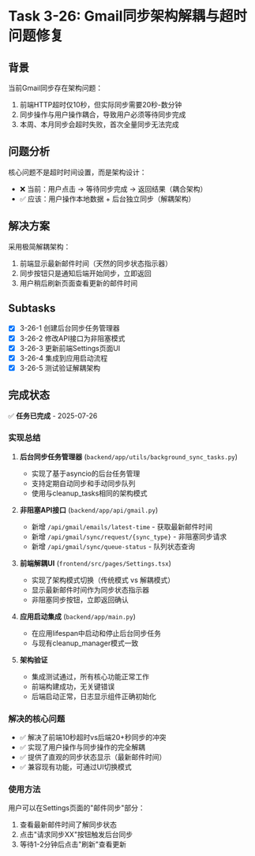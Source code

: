 # Task 3-26: Gmail同步架构解耦与超时问题修复

## 背景

当前Gmail同步存在架构问题：
1. 前端HTTP超时仅10秒，但实际同步需要20秒-数分钟
2. 同步操作与用户操作耦合，导致用户必须等待同步完成
3. 本周、本月同步会超时失败，首次全量同步无法完成

## 问题分析

核心问题不是超时时间设置，而是架构设计：
- ❌ 当前：用户点击 → 等待同步完成 → 返回结果（耦合架构）
- ✅ 应该：用户操作本地数据 + 后台独立同步（解耦架构）

## 解决方案

采用极简解耦架构：
1. 前端显示最新邮件时间（天然的同步状态指示器）
2. 同步按钮只是通知后端开始同步，立即返回
3. 用户稍后刷新页面查看更新的邮件时间

## Subtasks

- [x] 3-26-1 创建后台同步任务管理器
- [x] 3-26-2 修改API接口为非阻塞模式  
- [x] 3-26-3 更新前端Settings页面UI
- [x] 3-26-4 集成到应用启动流程
- [x] 3-26-5 测试验证解耦架构

## 完成状态

✅ **任务已完成** - 2025-07-26

### 实现总结

1. **后台同步任务管理器** (`backend/app/utils/background_sync_tasks.py`)
   - 实现了基于asyncio的后台任务管理
   - 支持定期自动同步和手动同步队列
   - 使用与cleanup_tasks相同的架构模式

2. **非阻塞API接口** (`backend/app/api/gmail.py`)
   - 新增 `/api/gmail/emails/latest-time` - 获取最新邮件时间
   - 新增 `/api/gmail/sync/request/{sync_type}` - 非阻塞同步请求
   - 新增 `/api/gmail/sync/queue-status` - 队列状态查询

3. **前端解耦UI** (`frontend/src/pages/Settings.tsx`)
   - 实现了架构模式切换（传统模式 vs 解耦模式）
   - 显示最新邮件时间作为同步状态指示器
   - 非阻塞同步按钮，立即返回确认

4. **应用启动集成** (`backend/app/main.py`)
   - 在应用lifespan中启动和停止后台同步任务
   - 与现有cleanup_manager模式一致

5. **架构验证**
   - 集成测试通过，所有核心功能正常工作
   - 前端构建成功，无关键错误
   - 后端启动正常，日志显示组件正确初始化

### 解决的核心问题

- ✅ 解决了前端10秒超时vs后端20+秒同步的冲突
- ✅ 实现了用户操作与同步操作的完全解耦
- ✅ 提供了直观的同步状态显示（最新邮件时间）
- ✅ 兼容现有功能，可通过UI切换模式

### 使用方法

用户可以在Settings页面的"邮件同步"部分：
1. 查看最新邮件时间了解同步状态
2. 点击"请求同步XX"按钮触发后台同步
3. 等待1-2分钟后点击"刷新"查看更新
